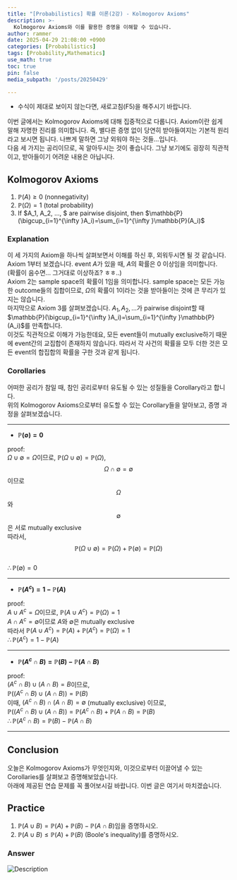 ```yaml
---
title: "[Probabilistics] 확률 이론(2강) - Kolmogorov Axioms"
description: >-
  Kolmogorov Axioms와 이를 활용한 증명을 이해할 수 있습니다.
author: rammer
date: 2025-04-29 21:08:00 +0900
categories: [Probabilistics]
tags: [Probability,Mathematics]
use_math: true
toc: true
pin: false
media_subpath: '/posts/20250429'

---
```

  * 수식이 제대로 보이지 않는다면, 새로고침(F5)을 해주시기 바랍니다.  
  
  
 이번 글에서는 Kolmogorov Axioms에 대해 집중적으로 다룹니다. Axiom이란 쉽게 말해 자명한 진리를 의미합니다. 즉, 별다른 증명 없이 당연히 받아들여지는 기본적 원리라고 보시면 됩니다. 나쁘게 말하면 그냥 외워야 하는 것들...입니다.<br>
 다음 세 가지는 공리이므로, 꼭 알아두시는 것이 좋습니다. 그냥 보기에도 굉장히 직관적이고, 받아들이기 어려운 내용은 아닙니다.

## **Kolmogorov Axioms**

 1. $\mathbb{P}(A)\ge 0$ (nonnegativity)  
 2. $\mathbb{P}(\Omega)=1$ (total probability)  
 3. If $A_1, A_2, ..., $ are pairwise disjoint, then $\mathbb{P}(\bigcup_{i=1}^{\infty }A_i)=\sum_{i=1}^{\infty }\mathbb{P}(A_i)$


### Explanation
 이 세 가지의 Axiom을 하나씩 살펴보면서 이해를 하신 후, 외워두시면 될 것 같습니다.  
 Axiom 1부터 보겠습니다. event $A$가 있을 때, $A$의 확률은 0 이상임을 의미합니다.  
 (확률이 음수면... 그거대로 이상하죠? ㅎㅎ..)        
 Axiom 2는 sample space의 확률이 1임을 의미합니다. sample space는 모든 가능한 outcome들의 집합이므로, $\Omega$의 확률이 1이라는 것을 받아들이는 것에 큰 무리가 있지는 않습니다.  
 마지막으로 Axiom 3를 살펴보겠습니다. $A_1, A_2, ...$가 pairwise disjoint할 때 $\mathbb{P}(\bigcup_{i=1}^{\infty }A_i)=\sum_{i=1}^{\infty }\mathbb{P}(A_i)$를 만족합니다.  
 이것도 직관적으로 이해가 가능한데요, 모든 event들이 mutually exclusive하기 때문에 event간의 교집합이 존재하지 않습니다. 따라서 각 사건의 확률을 모두 더한 것은 모든 event의 합집합의 확률을 구한 것과 같게 됩니다.  

### Corollaries
 어떠한 공리가 참일 때, 참인 공리로부터 유도될 수 있는 성질들을 Corollary라고 합니다.  
 위의 Kolmogorov Axioms으로부터 유도할 수 있는 Corollary들을 알아보고, 증명 과정을 살펴보겠습니다. 
 
---

 * __$\mathbb{P}(\emptyset)=0$__

  proof:  
  $\Omega \cup \emptyset = \Omega$이므로, $\mathbb{P}(\Omega\cup \emptyset)=\mathbb{P}(\Omega)$,      
  $$\Omega\cap \emptyset = \emptyset$$이므로 $$\Omega$$와 $$\emptyset$$은 서로 mutually exclusive   
  따라서, $$\mathbb{P}(\Omega \cup \emptyset)=\mathbb{P}(\Omega)+\mathbb{P}(\emptyset)=\mathbb{P}(\Omega)$$  
  $\therefore \mathbb{P}(\emptyset)=0$  
    
---      


 * __$\mathbb{P}(A^c)=1-\mathbb{P}(A)$__  

proof:  
$A\cup A^c=\Omega$이므로, $\mathbb{P}(A\cup A^c)=\mathbb{P}(\Omega)=1$  
$A\cap A^c=\emptyset$이므로 $A$와 $\emptyset$은 mutually exclusive  
따라서 $\mathbb{P}(A\cup A^c)=\mathbb{P}(A)+\mathbb{P}(A^c)=\mathbb{P}(\Omega)=1$  
$\therefore \mathbb{P}(A^c)=1-\mathbb{P}(A)$  
  
    
---      

 * __$\mathbb{P}(A^c\cap B)=\mathbb{P}(B)-\mathbb{P}(A\cap B)$__  

proof:  
$(A^c\cap B)\cup (A\cap B)=B$이므로,   
$\mathbb{P}((A^c\cap B)\cup (A\cap B))=\mathbb{P}(B)$  
이때, $(A^c\cap B)\cap (A\cap B)=\emptyset$ (mutually exclusive) 이므로,  
$\mathbb{P}((A^c\cap B)\cup (A\cap B))=\mathbb{P}(A^c\cap B)+\mathbb{P}(A\cap B)=\mathbb{P}(B)$  
$\therefore \mathbb{P}(A^c\cap B)=\mathbb{P}(B)-\mathbb{P}(A\cap B)$  

---

## **Conclusion**
오늘은 Kolmogorov Axioms가 무엇인지와, 이것으로부터 이끌어낼 수 있는 Corollaries를 살펴보고 증명해보았습니다.  
아래에 제공된 연습 문제를 꼭 풀어보시길 바랍니다. 이번 글은 여기서 마치겠습니다.

## **Practice** 
1. $\mathbb{P}(A\cup B)=\mathbb{P}(A)+\mathbb{P}(B)-\mathbb{P}(A\cap B)$임을 증명하시오.  
2. $\mathbb{P}(A\cup B)\le \mathbb{P}(A)+\mathbb{P}(B)$ (Boole's inequality)를 증명하시오.
  
  
  

### Answer 
<img src="../../assets/img/resources/probabilistics/lecture2_answer.jpg" alt="Description" loading="lazy">








